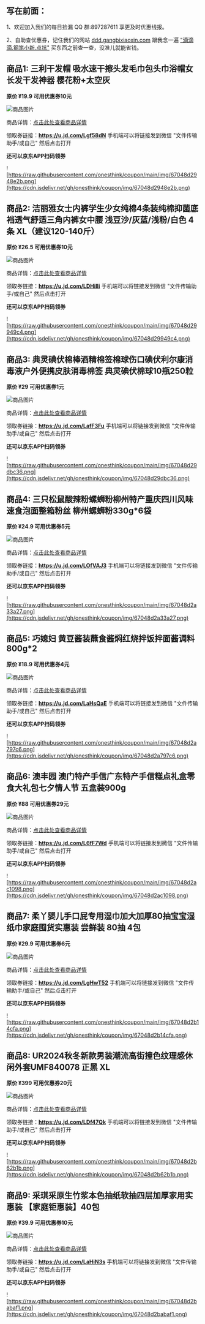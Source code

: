 ## 写在前面：

1、欢迎加入我们的每日捡漏 QQ 群:897287611 享更及时优惠线报。

2、自助查优惠券，记住我们的网站 [ddd.gangbixiaoxin.com](https://ddd.gangbixiaoxin.com) 跟我念一遍 ["滴滴滴.钢笔小新.点抗"](https://ddd.gangbixiaoxin.com) 买东西之前查一查，没准儿就能省钱。

## 商品1: 三利干发帽 吸水速干擦头发毛巾包头巾浴帽女长发干发神器 樱花粉+太空灰

**原价 ¥19.9 可用优惠券10元**

![商品图片](http://img14.360buyimg.com/n1/jfs/t1/91813/23/37779/79533/642fb55fF4f766a59/5e70465c758809ee.jpg)

商品详情：[点击此处查看商品详情](https://union-click.jd.com/jdc?e=1003156031&amp;p=JF8BAdsJK1olVA8CXVZVCkofM28JGlMTVQ8AXFxaAU0eMytXQwVKbV9HER8fA1UJWDdXTQxBAhlZAUEPVhcJWypcR0RMGFpfWhwHTEdrYRpBWht2PE1xNRo-SDFsdilVEgFGGVlsViM2aClWaghASRhIXlpVET0bHwsbdxZ4fiJ2Jll0PSINfwJoXxhXTQNxOWZEIjwAeCkWYyl8QCtwOl9EHSo_CS11ShtIbylIK2QDNBgpQChhdBxdTC9sNWF7JyUcfxR_ahRvZ11wFWV0MwEDYBlxfB1reDsTKnRiND05aw9gah9hbD99SQV1IjcHbSt0ZDB_aTt8PWVXFT0kbzxgWwxPbzJDOHFbNwAqcS9EeA8cGS4BX3MyISwLVA9BBilqa0FUJQBUTiRbCD1WRWMEK1olXgcCU1dbD00eBl84G1slHGgBV1pbDUwnAl8IHVgcXwICUF5dDEgUM28AHGvC8L7X3u-IgPLDneffovzA1LrWytZtOHsUM28JGlkVWQEDVl5tOEsUM2w4RTUUDgAAVFtaDiVLAyRLXF9HWmgCVVZcAE8SB204GVoUXwQyZG4haj5eQi9rehBmPEJhFCQmfQ1KCjVbXwR7X3tpNDwcYSxfUSxVGAdCGGVEZF5t)

领取券链接：**https://u.jd.com/Lgf58dN** 手机端可以将链接发到微信 "文件传输助手/或自己" 然后点击打开

**还可以京东APP扫码领券**

![https://raw.githubusercontent.com/onesthink/coupon/main/img/67048d2948e2b.png](https://cdn.jsdelivr.net/gh/onesthink/coupon/img/67048d2948e2b.png)

## 商品2: 洁丽雅女士内裤学生少女纯棉4条装纯棉抑菌底裆透气舒适三角内裤女中腰 浅豆沙/灰蓝/浅粉/白色 4条 XL（建议120-140斤）

**原价 ¥26.5 可用优惠券10元**

![商品图片](http://img14.360buyimg.com/n1/jfs/t1/242357/26/14294/74015/66ad8b30Fbfd27e06/8ebfe2d057eca6ca.jpg)

商品详情：[点击此处查看商品详情](https://union-click.jd.com/jdc?e=1003156031&amp;p=JF8BAdwJK1olXwMEU1ZbAUkQBV8IGlsVVAcCVVteC0kSAF9MRANLAjZbERscSkAJHTRQRA1CCVkdDwtCWhVLHTdNTwcKBENeCVAfUg8bQmdLRAdhNgJxPy4NVUxvCxxceS58Wk5KOlwJSz8fZWt2HyZDOAAAMhgLblxXDxtxazliPgZGICctYTxOVip_ciNNOWJyEj4vUiJ1ShNObz5lDWFbVRcqektnYW5aWzhnB2FgHQwbfilzYBhRZAxhJG5lIBddVz8VYwhzfCcTOE5hIjkCViNFZRB_bBJcAnFrNDc9ezhQdAZ8cjgUIkR0LSY7fygWChhxcwt2XFQKNzcAfih1YCh8Ygl8JGVLFyo0bC9sY3sKbk8XKDZpP1dfYQMeVA8OfQIPHFwFVgVafzhRD2M4GmsWXAYFXVhaDkISM18IG2tUMwYHUl5fAEoWM244G10WVAQGVFpdCkgTCl8IE1wliqu6gdTs3cOu1_GAzOKyiI--gMDVOHsnAF8IGloXXQIFVVxdOHsXAF8LKwV7XFUEVl5YD015X29DWBwSA1ZsVF9VCUMTB2oBK1kUXAQAZG5tSUNUXDN8cF9mNnZSCVklADhDYRphHBNdMwRWFypVbk9pBxJefl0XO0BUMm5dOA)

领取券链接：**https://u.jd.com/LDHilIi** 手机端可以将链接发到微信 "文件传输助手/或自己" 然后点击打开

**还可以京东APP扫码领券**

![https://raw.githubusercontent.com/onesthink/coupon/main/img/67048d29949c4.png](https://cdn.jsdelivr.net/gh/onesthink/coupon/img/67048d29949c4.png)

## 商品3: 典灵碘伏棉棒酒精棉签棉球伤口碘伏利尔康消毒液户外便携皮肤消毒棉签 典灵碘伏棉球10瓶250粒

**原价 ¥29 可用优惠券1元**

![商品图片](http://img14.360buyimg.com/n1/jfs/t1/28347/34/22483/113908/66d03007F15e8ce57/c8841ca7e92c8cc7.png)

商品详情：[点击此处查看商品详情](https://union-click.jd.com/jdc?e=1003156031&amp;p=JF8BAdwJK1olXwICXFdVCkIVB18IGlsVWAIKXF9bAE0fBV9MRANLAjZbERscSkAJHTRQRA1CCVkdDwtCWhVLHTdNTwcKBENeCVAfUg8bcBBLcARlPU5ULAMqAQNqUA8PclxXCEVVOlwofxtoZGhvSyNOFm18Ayc_TFxXDxtxazliPnFBIicHbT9eSi5-YglNOWJ-EiovVTl1SgdObC5lOmFbKBc-QEp1YW5gWztNB2FgVQwbfjl_agxrYAxhJG5rLT0iVz8VewxzfCcTOE5hIjkCViNFZRNsYjhqA3FaPDopUTsedwZwci9cLkJ0PT4_a0pCXRt6bztiBG1BN1wIeCtPYCh8cg1yJHV1ECoCWhtsY3sKbk8XKDYDViQnYFFFUA9vYVhOOAMGERgGW0hRD2M4GmsWXAYFXVhaDkISM18IG2tUMwYLVVxYD0IRM244G10WVAQGVFpdDUMQAl8IE1wliqu6gdTs3cOu1_GAzOKyiI--gMDVOHsnAF8IGloXXQIFVVxdOHsXAF8LKwV7XFUEVl1dCk15X29DWBwTFllsVF9VCU0WAGwJK1kUXAQAZG5tezRUaDB4exNDJVt1XRYgWysQamhKThhCMwR3Iw4ib0xwUxdTUDBrCn9gEG5dOA)

领取券链接：**https://u.jd.com/LafF3Fu** 手机端可以将链接发到微信 "文件传输助手/或自己" 然后点击打开

**还可以京东APP扫码领券**

![https://raw.githubusercontent.com/onesthink/coupon/main/img/67048d29dbc36.png](https://cdn.jsdelivr.net/gh/onesthink/coupon/img/67048d29dbc36.png)

## 商品4: 三只松鼠酸辣粉螺蛳粉柳州特产重庆四川风味速食泡面整箱粉丝 柳州螺蛳粉330g*6袋

**原价 ¥24.9 可用优惠券5元**

![商品图片](http://img14.360buyimg.com/n1/jfs/t1/245634/7/17335/249931/66b9b47fF3eff5fd9/7b07a4cb8d096a75.jpg)

商品详情：[点击此处查看商品详情](https://union-click.jd.com/jdc?e=1003156031&amp;p=JF8BAdkJK1olXwMKVlxdDU8RBV8IGlsVXgIGXFlUCUIWAV9MRANLAjZbERscSkAJHTRQRA1CCVkdDwtCWhVLHTdNTwcKBENeCVAfUg8bQw9RYj5pNFpcADoBXBwRfBN0TlNPAnJeOlkdTkJ3Yy5Bb1pFH3AEVj8lCFxXDxtxazliPlNBIycHbzJkZDN8cidNOWVEEigvVTt1AhNObC5lOmFYJBc-ektkYSYJWztNAHRgVS4baDl3YBh8ZAxhJG5lLS0UVz1-VQ9zfCcTOE5hIjkCViNFZRNqeAJqHHIANDw-awJIYG1aciJ2Jkd0PSo5axJwRxlxbz9sLgcLIDcHaihfYCh8cg1wKl9XFSk0bC5sY3sKbk8XKDYGC11fSyNzaw9JXwBLBG1JKTUjfB9BD2M4GmsWXAYFXVhaDkISM18IG2tUMwQDXVhdOEonA2kLElkRXQICU1paCHsXC2g4zPatiIyzgdbk3NWf1NavztKpiZiKZG5tC3sXAm4KG18SXAQCZG5dC3sUMzFmGggTXwdRAAszVEtcQCgAEl97XQcKVFlYAE8VM20JGlkXbTYyFD4EcS5rajNWTz9JCVEEKyIhXUNNXBtUdVxVGw9iNB8UfEpHQRkOGTptXTYCZA)

领取券链接：**https://u.jd.com/LOfVAJ3** 手机端可以将链接发到微信 "文件传输助手/或自己" 然后点击打开

**还可以京东APP扫码领券**

![https://raw.githubusercontent.com/onesthink/coupon/main/img/67048d2a33a27.png](https://cdn.jsdelivr.net/gh/onesthink/coupon/img/67048d2a33a27.png)

## 商品5: 巧媳妇 黄豆酱装蘸食酱焖红烧拌饭拌面酱调料800g*2

**原价 ¥18.9 可用优惠券4元**

![商品图片](http://img14.360buyimg.com/n1/jfs/t1/218990/20/26502/236297/6426b459F06e565a6/e02e6a417fd48139.jpg)

商品详情：[点击此处查看商品详情](https://union-click.jd.com/jdc?e=1003156031&amp;p=JF8BAdwJK1olXwQFXVdVDE0RA18IGloTXgcGVV9aDEkeAV9MRANLAjZbERscSkAJHTRQRA1CCVkdDwtCWhVLHTdNTwcKBENeCVAfUg8bRBNrWitLWHsCUiQHXA9oQjpUXS5DVW1VOlxbCiBrejpsTQtPOE4HPwMDfFxXDxtxaz5hFFNGIyctbT9OcCp-cidNOWJ-Eio_Ui11SgdOeD5lP2FbVRcrakthYW50WztnB29gHT4bfAN3Zw9rYAxhJG5lIBddSjwVVQlzfCcTOE5hIjkCViNFZRNhbwJlWnBgIDwpfD8edzd8ciJ2PQB0Jj0kaC9gXxlhaz9hXG4FIzcpbihPYCh8Ygl8JGVpCClfYBtsY3sKbk8XKDZKFRYtSzdDWgx0W1xvAW5KNlxYfRJnD2M4GmsWXAYFXVhaDkISM18IG2tUMwYAVVddDkkQM244G10WVAQGVFpdAUwTBl8IE1wliqu6gdTs3cOu1_GAzOKyiI--gMDVOHsnAF8IGloXXQIFVVxdOHsXAF8LKwV7XFUFUQ5cDhh5X29DWBxFGVVsVF9VC0sTAGgNK1kUXAQAZG5tTzd0Qh9WHiYVW3xYABoiSR5LRRpeEzBCMwQEVjUhcR5zVT9SfhMQNltcIG5dOA)

领取券链接：**https://u.jd.com/LaHsQaE** 手机端可以将链接发到微信 "文件传输助手/或自己" 然后点击打开

**还可以京东APP扫码领券**

![https://raw.githubusercontent.com/onesthink/coupon/main/img/67048d2a797c6.png](https://cdn.jsdelivr.net/gh/onesthink/coupon/img/67048d2a797c6.png)

## 商品6: 澳丰园 澳门特产手信广东特产手信糕点礼盒零食大礼包七夕情人节 五盒装900g

**原价 ¥88 可用优惠券29元**

![商品图片](http://img14.360buyimg.com/n1/jfs/t1/206854/5/13841/66387/61c53166E4f2862d2/a45d6f5c6fa39232.jpg)

商品详情：[点击此处查看商品详情](https://union-click.jd.com/jdc?e=1003156031&amp;p=JF8BAdwJK1olXwQAVFZeDEsRBl8IGloQXgEKVldUDkseCl9MRANLAjZbERscSkAJHTRQRA1CCVkdDwtCWhVLHTdNTwcKBENeCVAfUg8bfw19UhpVPmdJJz8ZazNiBBNORlJTXmR7OlwgYyt1QgZvUwlWXmRRIQsJTlxXDxtxaz5hLlNcIichWzJkeCh-cg1NOWV2EioVVTl1Sh9OeC5mL2FYBhc9UEp3YW58Wy9nB2ZgVSIbfCljZw9RUgxhJG5lLT06Sz8VVQxzfCcTOE5hIjkCViNFZRB7ez9hVHF7MDk9US8SdAZ4ci9mNll0NiErfwJeXxhxcCl1Pm1FIjcpYTxlYCh8YglzKl9XCigkfCtsY3sKbk8XKDZBKwkGejVKaw1VHCJCKAd9LR0YUTZRD2M4GmsWXAYFXVhaDkISM18IG2tUMwYDVFlYC0wWM244G10WVAQGVFpeCE8XA18IE1wliqu6gdTs3cOu1_GAzOKyiI--gMDVOHsnAF8IGloXXQIFVVxdOHsXAF8LKwV7XFUEVl5eXE95X29DWBxAXVBsVF9VCUMWAW0MK1kUXAQAZG5tdCliSi5IeDpeLmdGNyYoDzdRXmZOGDlsMwR_Pz4_SSJwSz1LGDlGKFNWEm5dOA)

领取券链接：**https://u.jd.com/L6fF7Wd** 手机端可以将链接发到微信 "文件传输助手/或自己" 然后点击打开

**还可以京东APP扫码领券**

![https://raw.githubusercontent.com/onesthink/coupon/main/img/67048d2ac1098.png](https://cdn.jsdelivr.net/gh/onesthink/coupon/img/67048d2ac1098.png)

## 商品7: 柔丫婴儿手口屁专用湿巾加大加厚80抽宝宝湿纸巾家庭囤货实惠装 尝鲜装 80抽 4包

**原价 ¥29.9 可用优惠券6元**

![商品图片](http://img14.360buyimg.com/n1/jfs/t1/164219/22/33184/95390/66f7a889Fb940cb33/9f54fe91b5310652.jpg)

商品详情：[点击此处查看商品详情](https://union-click.jd.com/jdc?e=1003156031&amp;p=JF8BAdwJK1olXwMFVVlYD08UAl8IGlodWw4BVVpUAEkXBl9MRANLAjZbERscSkAJHTRQRA1CCVkdDwtCWhVLHTdNTwcKBENeCVAfUg8bYy1jGDBnG1Z9BFxeTwlsWjl-ZiIdWgJUOlw_fU1VVxBQeBN2XGVQNQAOTFxXDxtxaz5sPn1dIFwtbjJkSip8YjtNOWVqEik_Uit1SgtOey5mLWFYBhcraktnYSYJWy1nB2BgHTobfwN0dQ9RbAxhJG5lIBciTzwVawxzfCcTOE5hIjkCViNFZRNhb1ppVWVKKy4qUjRQY21wci9PCFh0PTY_cSh0QhtAcz1iKWVBNxY9Wz91YCh8cglFJGVXEyoCWhhsY3sKbk8XKDZjHwwOVk1tfQxsZTNoRwZQXV8BDQ9nD2M4GmsWXAYFXVhaDkISM18IG2tUMwYAXF9UAE4fM244G10WVAQGVF9fCk0TBF8IE1wliqu6gdTs3cOu1_GAzOKyiI--gMDVOHsnAF8IGloXXQIFVVxdOHsXAF8LKwV7XFULUwpfXxt5X29DWAFTA1hsVF9VCU4SAGkPK1kUXAQAZG5taAl8AAR6XQtqDQQBExwmUR1hfhYAHF9DMwRgIVgfXDRPYCdrGjhHPFhREG5dOA)

领取券链接：**https://u.jd.com/LgHwT52** 手机端可以将链接发到微信 "文件传输助手/或自己" 然后点击打开

**还可以京东APP扫码领券**

![https://raw.githubusercontent.com/onesthink/coupon/main/img/67048d2b14cfa.png](https://cdn.jsdelivr.net/gh/onesthink/coupon/img/67048d2b14cfa.png)

## 商品8: UR2024秋冬新款男装潮流高街撞色纹理感休闲外套UMF840078 正黑 XL

**原价 ¥399 可用优惠券20元**

![商品图片](http://img14.360buyimg.com/n1/jfs/t1/248829/36/17921/94682/66d038e8F68c4403b/5fc3aacc24a832e9.jpg)

商品详情：[点击此处查看商品详情](https://union-click.jd.com/jdc?e=1003156031&amp;p=JF8BAa4JK1olXgAGUVpZDUgQA18IGlsVWAEDVF5fAE8RAV9MRANLAjZbERscSkAJHTRQRA1CCVkdDwtCWhVLHTdNTwcKBENeCVAfUg8bejJffA9oLVVWHwEBYTJAXxtzQQJnHQF3Olw0egNKYztSZxwSW0V3HS41YFxXDxtxazliPnFcIDcpajxeSix_RCdNOWJ-EigvUix1AhtObC5mL2FYPBcpekpxYSZ0WzhdB29gHQwbfyl3YxZ7eAxhJG5RIAcuSzxudw1zfSdrCllmMDw-aE1xSDlQbDh2HHBrNA4pe0tVdxt8D1lgbVEAE0AKCAJnZilIYCQPOXhZJz0UeCsbD18JK1gUXQELUllbAU4nM28IKxp7XQYBXVlZCE8nAl8IHVgcXwICUF1aDUgWM28AHGvC8L7X3u-IgPLDneffovzA1LrWytZtOHsUM28JGlkVWQEDVl5tOEsUM2w4RTUUDgAKVwsICiVLAyRLXA1QGGgCVF9cCkoRBm84GVoUXwQyZG4kVRxwVxJ4SA9eAlprLQkBfDBNWh1IHC57X29wHAM9XBFrRGgOWC5cLW5qZF5t)

领取券链接：**https://u.jd.com/LDf47Qk** 手机端可以将链接发到微信 "文件传输助手/或自己" 然后点击打开

**还可以京东APP扫码领券**

![https://raw.githubusercontent.com/onesthink/coupon/main/img/67048d2b62b1b.png](https://cdn.jsdelivr.net/gh/onesthink/coupon/img/67048d2b62b1b.png)

## 商品9: 采琪采原生竹浆本色抽纸软抽四层加厚家用实惠装 【家庭钜惠装】40包

**原价 ¥39.9 可用优惠券10元**

![商品图片](http://img14.360buyimg.com/n1/jfs/t1/93110/9/48040/134695/66c80472F81179e5a/3ae7d28d9f244ceb.jpg)

商品详情：[点击此处查看商品详情](https://union-click.jd.com/jdc?e=1003156031&amp;p=JF8BAdQJK1olXwICU1ZcCUwWAl8IGlsVXw8GVl9UC0geB19MRANLAjZbERscSkAJHTRQRA1CCVkdDwtCWhVLHTdNTwcKBENeCVAfUg8baDpzYzMXAVFXMR0KbyhLfBtqEgx-BUNnOlwidEtCSh1yGCIQLn4FLBwfclxXDxtxazliPm1eIychbTJkVi1-cj9NOWJiEig_VTJ1SgdObT5lNGFbNBcpQEpyYW5gWztNB2FgVTYbaBN_Uw9RTgxhJG5mIy02Vj9udwtzfCcTOE5hIjkCViNFZRNtYi9mGnIAJy0-UTsQd21oci9hIQ90LQQ7ay9kRhlxTT11OW4FICchaChPYDN_GStFKXVhCig0XhMndhxcGABFBGJiXQpYTCBhSidffFlcGwoOZF9tC0oXBGYOHF0cWDYyVF5tSSUXCm4KG1ITWjYDZF5bC0IVB28MGFMWXg4yVFZaOJy6u7qCqo6d5NKc3Inkr56ev7uWk2slbQUyVF9cCksTBG4KG2slXQUyV24DZkpEBW0JSA9AM1oCHx0aU0oWbW8JE1sSWQEKXG5fCUoVAV84KzBAJn5qVgIKXS5UVAhrRyRhPw9VPwYYbSUVfBMIThJnJwV7US0lDzNVQRU4G2s)

领取券链接：**https://u.jd.com/LaHiN3s** 手机端可以将链接发到微信 "文件传输助手/或自己" 然后点击打开

**还可以京东APP扫码领券**

![https://raw.githubusercontent.com/onesthink/coupon/main/img/67048d2babaf1.png](https://cdn.jsdelivr.net/gh/onesthink/coupon/img/67048d2babaf1.png)

